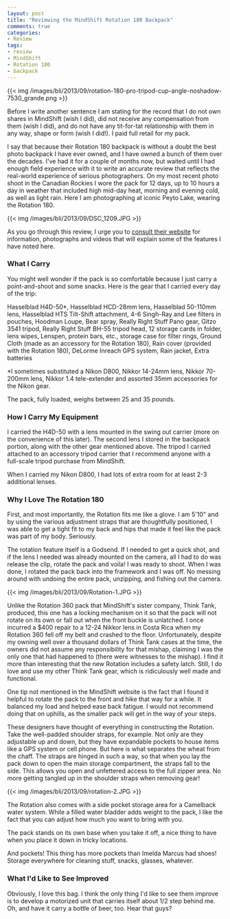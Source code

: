 ```yaml
---
layout: post
title: "Reviewing the MindShift Rotation 180 Backpack"
comments: true
categories:
- Review
tags:
- review
- MindShift
- Rotation 180
- backpack
---
```


{{<  img /images/bli/2013/09/rotation-180-pro-tripod-cup-angle-noshadow-7530_grande.png  >}}

Before I write another sentence I am stating for the record that I do not own shares in MindShift (wish I did), did not receive any compensation from them (wish I did), and do not have any tit-for-tat relationship with them in any way, shape or form (wish I did!). I paid full retail for my pack. 

<!--more-->

I say that because their Rotation 180 backpack is without a doubt the best photo backpack I have ever owned, and I have owned a bunch of them over the decades. I've had it for a couple of months now, but waited until I had enough field experience with it to write an accurate review that reflects the real-world experience of serious photographers. On my most recent photo shoot in the Canadian Rockies I wore the pack for 12 days, up to 10 hours a day in weather that included high mid-day heat, morning and evening cold, as well as light rain. Here I am photographing at iconic Peyto Lake, wearing the Rotation 180. 

{{<  img /images/bli/2013/09/DSC_1209.JPG  >}}

As you go through this review, I urge you to [consult their website](http://www.mindshiftgear.com) for information, photographs and videos that will explain some of the features I have noted here. 

### What I Carry

You might well wonder if the pack is so comfortable because I just carry a point-and-shoot and some snacks. Here is the gear that I carried every day of the trip:

Hasselblad H4D-50*, Hasselblad HCD-28mm lens, Hasselblad 50-110mm lens, Hasselblad HTS Tilt-Shift attachment, 4-6 Singh-Ray and Lee filters in pouches, Hoodman Loupe, Bear spray, Really Right Stuff Pano gear, Gitzo 3541 tripod, Really Right Stuff BH-55 tripod head, 12 storage cards in folder, lens wipes, Lenspen, protein bars, etc., storage case for filter rings, Ground Cloth (made as an accessory for the Rotation 180), Rain cover (provided with the Rotation 180), DeLorme Inreach GPS system, Rain jacket, Extra batteries

*I sometimes substituted a Nikon D800, Nikkor 14-24mm lens, Nikkor 70-200mm lens, Nikkor 1.4 tele-extender and assorted 35mm accessories for the Nikon gear. 

The pack, fully loaded, weighs between 25 and 35 pounds. 

### How I Carry My Equipment

I carried the H4D-50 with a lens mounted in the swing out carrier (more on the convenience of this later). The second lens I stored in the backpack portion, along with the other gear mentioned above. The tripod I carried attached to an accessory tripod carrier that I recommend anyone with a full-scale tripod purchase from MindShift. 

When I carried my Nikon D800, I had lots of extra room for at least 2-3 additional lenses. 

### Why I Love The Rotation 180

First, and most importantly, the Rotation fits me like a glove. I am 5'10" and by using the various adjustment straps that are thoughtfully positioned, I was able to get a tight fit to my back and hips that made it feel like the pack was part of my body. Seriously. 

The rotation feature itself is a Godsend. If I needed to get a quick shot, and if the lens I needed was already mounted on the camera, all I had to do was release the clip, rotate the pack and voila! I was ready to shoot. When I was done, I rotated the pack back into the framework and I was off. No messing around with undoing the entire pack, unzipping, and fishing out the camera. 

{{<  img /images/bli/2013/09/Rotation-1.JPG  >}}

Unlike the Rotation 360 pack that MindShift's sister company, Think Tank, produced, this one has a locking mechanism on it so that the pack will not rotate on its own or fall out when the front buckle is unlatched. I once incurred a $400 repair to a 12-24 Nikkor lens in Costa Rica when my Rotation 360 fell off my belt and crashed to the floor. Unfortunately, despite my owning well over a thousand dollars of Think Tank cases at the time, the owners did not assume any responsibility for that mishap, claiming I was the only one that had happened to (there were witnesses to the mishap). I find it more than interesting that the new Rotation includes a safety latch. Still, I do love and use my other Think Tank gear, which is ridiculously well made and functional.

One tip not mentioned in the MindShift website is the fact that I found it helpful to rotate the pack to the front and hike that way for a while. It balanced my load and helped ease back fatigue. I would not recommend doing that on uphills, as the smaller pack will get in the way of your steps. 

These designers have thought of everything in constructing the Rotation. Take the well-padded shoulder straps, for example. Not only are they adjustable up and down, but they have expandable pockets to house items like a GPS system or cell phone. But here is what separates the wheat from the chaff. The straps are hinged in such a way, so that when you lay the pack down to open the main storage compartment, the straps fall to the side. This allows you open and unfettered access to the full zipper area. No more getting tangled up in the shoulder straps when removing gear!

{{<  img /images/bli/2013/09/rotation-2.JPG  >}}


The Rotation also comes with a side pocket storage area for a Camelback water system. While a filled water bladder adds weight to the pack, I like the fact that you can adjust how much you want to bring with you. 

The pack stands on its own base when you take it off, a nice thing to have when you place it down in tricky locations. 

And pockets! This thing has more pockets than Imelda Marcus had shoes! Storage everywhere for cleaning stuff, snacks, glasses, whatever.  

### What I'd Like to See Improved

Obviously, I love this bag. I think the only thing I'd like to see them improve is to develop a motorized unit that carries itself about 1/2 step behind me. Oh, and have it carry a bottle of beer, too. Hear that guys?
